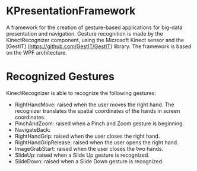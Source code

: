 KPresentationFramework
======================

A framework for the creation of gesture-based applications for big-data presentation and navigation.
Gesture recognition is made by the KinectRecognizer component, using the Microsoft Kinect sensor and the [GestIT] (https://github.com/GestIT/GestIT) library.
The framework is based on the WPF architecture.

Recognized Gestures
===================

KinectRecognizer is able to recognize the following gestures:

- RightHandMove: raised when the user moves the right hand. The recognizer translates the spatial coordinates of the hands in   screen coordinates.
- PinchAndZoom: raised when a Pinch and Zoom gesture is beginning.
- NavigateBack:
- RightHandGrip: raised when the user closes the right hand.
- RightHandGripRelease: raised when the user opens the right hand.
- ImageGrabStart: raised when the user closes the two hands.
- SlideUp: raised when a Slide Up gesture is recognized.
- SlideDown: raised when a Slide Down gesture is recognized.
